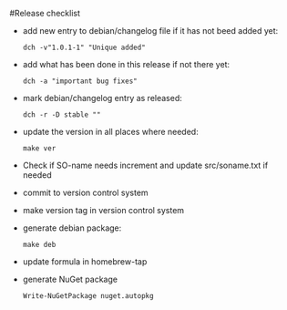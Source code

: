 #Release checklist

- add new entry to debian/changelog file if it has not beed added yet:

	```
	dch -v"1.0.1-1" "Unique added"
	```

- add what has been done in this release if not there yet:

	```
	dch -a "important bug fixes"
	```

- mark debian/changelog entry as released:

	```
	dch -r -D stable ""
	```

- update the version in all places where needed:

	```
	make ver
	```

- Check if SO-name needs increment and update src/soname.txt if needed

- commit to version control system

- make version tag in version control system

- generate debian package:

	```
	make deb
	```

- update formula in homebrew-tap

- generate NuGet package
	```
	Write-NuGetPackage nuget.autopkg
	```
